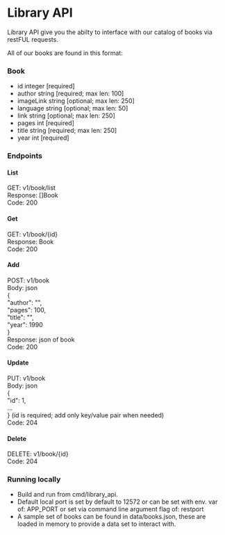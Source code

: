 # Library API

Library API give you the abilty to interface with our catalog of books via restFUL requests.

All of our books are found in this format:

### Book
- id integer [required]
- author string [required; max len: 100]
- imageLink string [optional; max len: 250]
- language string [optional; max len: 50]
- link string [optional; max len: 250]
- pages int [required]
- title string [required; max len: 250]
- year int [required]

### Endpoints

#### List
GET: v1/book/list\
Response: []Book\
Code: 200

#### Get
GET: v1/book/{id}\
Response: Book\
Code: 200

#### Add
POST: v1/book\
Body: json\
{\
    "author": "",\
    "pages": 100,\
    "title": "",\
    "year": 1990\
}\
Response: json of book\
Code: 200

#### Update
PUT: v1/book\
Body: json\
{\
    "id": 1,\
    ...\
} (id is required; add only key/value pair when needed)\
Code: 204

#### Delete
DELETE: v1/book/{id}\
Code: 204

### Running locally

- Build and run from cmd/library_api.
- Default local port is set by default to 12572 or can be set with env. var of: APP_PORT or set via command line argument flag of: restport
- A sample set of books can be found in data/books.json, these are loaded in memory to provide a data set to interact with.